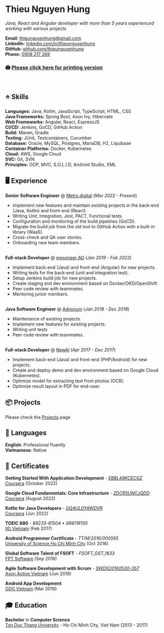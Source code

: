 # Thieu Nguyen Hung
*Java, React and Angular developer with more than 5 years experienced working with various projects*<br>

**Email:** [thieunguyenhung@gmail.com](mailto:thieunguyenhung@gmail.com)<br>
**LinkedIn:** [linkedin.com/in/thieunguyenhung](https://www.linkedin.com/in/thieunguyenhung/)<br>
**GitHub:** [github.com/thieunguyenhung](https://thieunguyenhung.github.io)<br>
**Phone:** [0908 217 269](tel:+84908217269)<br>

### 🖨 [Please click here for printing version](https://thieunguyenhung.github.io/pdf-version)
<br>

## ⭐ Skills
**Languages:** Java, Kotlin, JavaScript, TypeScript, HTML, CSS<br>
**Java Frameworks:** Spring Boot, Axon Ivy, Hibernate<br>
**Web Frameworks:** Angular, React, ExpressJS<br>
**CI/CD:** Jenkins, GoCD, GitHub Action<br>
**Build:** Maven, Gradle<br>
**Testing:** JUnit, Testcontainers, Cucumber<br>
**Database:** Oracle, MySQL, Postgres, MariaDB, H2, Liquibase<br>
**Container Platforms:** Docker, Kubernetes<br>
**Cloud:** AWS, Google Cloud<br>
**SVC:** Git, SVN<br>
**Principles:** OOP, MVC, S.O.L.I.D, Android Studio, XML

## 🖥 Experience

**Senior Software Engineer** @ [Metro.digital](https://metro.digital/) (*Mar 2022 - Present*)
- Implement new features and maintain existing projects in the back-end (Java, Kotlin) and front-end (React).
- Writing Unit, Integration, Jest, PACT, Functional tests.
- Configuration and monitoring of the build pipelines (GoCD).
- Migrate the build job from the old tool to GitHub Action with a built-in library (WaaS).
- Cross-check and QA user stories.
- Onboarding new team members.
<br><br>

**Full-stack Developer** @ [mesoneer AG](https://www.mesoneer.io/en/) (*Jan 2019 - Feb 2022*)
- Implement back-end (Java) and front-end (Angular) for new projects.
- Writing tests for the back-end (unit and integration test).
- Setup Jenkins build job for new projects.
- Create staging and dev environment based on Docker/OKD/OpenShift.
- Peer code review with teammates.
- Mentoring junior members.
<br><br>

**Java Software Engineer** @ [Adnovum](https://www.adnovum.vn/en/vn/) (*Jan 2018 - Dec 2018*)
- Maintenance of existing projects.
- Implement new features for existing projects.
- Writing unit tests
- Peer code review with teammates.
<br><br>

**Full-stack Developer** @ [NewAI](https://newai.vn/) (*Apr 2017 - Dec 2017*)
- Implement back-end (Java) and front-end (PHP/Android) for new projects.
- Create and deploy demo and dev environment based on Google Cloud (Kubernetes).
- Optimize model for extracting text from photos (OCR).
- Optimize result layout in PDF for end-user.

## 📦 Projects
Please check the [Projects](https://thieunguyenhung.github.io/projects) page

## 💬 Languages
**English**: Professional fluently<br>
**Vietnamese**: Native

## 📜 Certificates
**Getting Started With Application Development** - *[EB8L49KCECGZ](https://www.coursera.org/account/accomplishments/certificate/EB8L49KCECGZ)*<br>
[Coursera](https://www.coursera.org/) (October 2022)

**Google Cloud Fundamentals: Core Infrastructure** - *[ZDCR5UNCJQDD](https://www.coursera.org/account/accomplishments/certificate/ZDCR5UNCJQDD)*<br>
[Coursera](https://www.coursera.org/) (August 2022)

**Kotlin for Java Developers** - *[GQ4ULDYAWDVR](https://www.coursera.org/account/accomplishments/certificate/GQ4ULDYAWDVR)*<br>
[Coursera](https://www.coursera.org/) (Jun 2022)

**TOEIC 880** - *89233-61504 • SR811R150*<br>
[IIG Vietnam](https://iigvietnam.com/en/) (Feb 2017)

**Android Programmer Certificate** - *TT/M/2016/000565*<br>
[University of Science Ho Chi Minh City](https://csc.edu.vn/) (Oct 2016)

**Global Software Talent of FSOFT** - *FSOFT_GST_1833*<br>
[FPT Software](https://gst.fsoft.com.vn/info/global-software-developer.html) (Sep 2016)

**Agile Software Development with Scrum** - *[SWDS20160530-357](https://verified.cv/en/verify/05020516275345)*<br>
[Axon Active Vietnam](https://www.axonactive.com/) (Jun 2016)

**Android App Development**<br>
[GDG Vietnam](https://gdg.community.dev/gdg-ho-chi-minh-city/) (Mar 2016)

## 🎓 Education
**Bachelor** in **Computer Science**<br>
[Ton Duc Thang University](https://tdtu.edu.vn/) - Ho Chi Minh City, Viet Nam (2013 - 2017)
